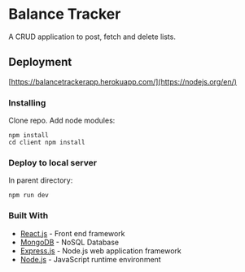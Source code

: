 # Balance Tracker

A CRUD application to post, fetch and delete lists. 

## Deployment 

[https://balancetrackerapp.herokuapp.com/](https://nodejs.org/en/)

### Installing

Clone repo.
Add node modules:

```
npm install
cd client npm install
```

### Deploy to local server

In parent directory:

```
npm run dev
```

### Built With

* [React.js](https://reactjs.org/) - Front end framework
* [MongoDB](https://www.mongodb.com/) - NoSQL Database
* [Express.js](https://expressjs.com/) - Node.js web application framework
* [Node.js](https://nodejs.org/en/) - JavaScript runtime environment
